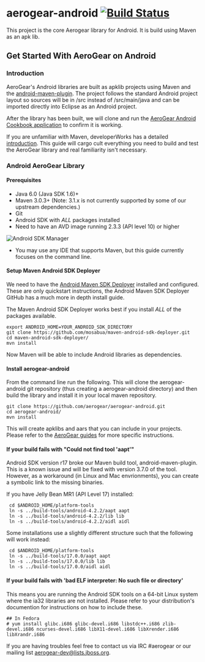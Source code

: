 aerogear-android [![Build Status](https://travis-ci.org/aerogear/aerogear-android.png)](https://travis-ci.org/aerogear/aerogear-android)
================

This project is the core Aerogear library for Android.  It is build using Maven as an apk lib.

## Get Started With AeroGear on Android 

### Introduction

AeroGear's Android libraries are built as apklib projects using Maven and the [android-maven-plugin](http://code.google.com/p/maven-android-plugin/). The project follows the standard Android project layout so sources will be in /src instead of /src/main/java and can be imported directly into Eclipse as an Android project.

After the library has been built, we will clone and run the [AeroGear Android Cookbook application](https://github.com/aerogear/aerogear-android-cookbook) to confirm it is working.

If you are unfamiliar with Maven, developerWorks has a detailed [introduction](http://www.ibm.com/developerworks/java/tutorials/j-mavenv2/).  This guide will cargo cult everything you need to build and test the AeroGear library and real familiarity isn't necessary.

### Android AeroGear Library

#### Prerequisites

* Java 6.0 (Java SDK 1.6)+
* Maven 3.0.3+ (Note: 3.1.x is not currently supported by some of our upstream dependencies.)
* Git
* Android SDK with *ALL* packages installed
* Need to have an AVD image running 2.3.3 (API level 10) or higher


![Android SDK Manager](http://f.cl.ly/items/0J0m3H1m440I0Y173A1G/Android%20SDK%20-%20AeroGear.png)

* You may use any IDE that supports Maven, but this guide currently focuses on the command line.


#### Setup Maven Android SDK Deployer

We need to have the [Android Maven SDK Deployer](https://github.com/mosabua/maven-android-sdk-deployer) installed and configured. These are only quickstart instructions, the Android Maven SDK Deployer GitHub has a much more in depth install guide.

The Maven Android SDK Deployer works best if you install *ALL* of the packages available.

    export ANDROID_HOME=YOUR_ANDROID_SDK_DIRECTORY
    git clone https://github.com/mosabua/maven-android-sdk-deployer.git
    cd maven-android-sdk-deployer/
    mvn install

Now Maven will be able to include Android libraries as dependencies.

#### Install aerogear-android

From the command line run the following. This will clone the aerogear-android git repository (thus creating a aerogear-android directory) and then build the library and install it in your local maven repository.

    git clone https://github.com/aerogear/aerogear-android.git
    cd aerogear-android/
    mvn install

This will create apklibs and aars that you can include in your projects.  Please refer to the [AeroGear guides](http://aerogear.org/docs/guides/aerogear-android/) for more specific instructions.

#### If your build fails with "Could not find tool 'aapt'"

Android SDK version r17 broke our Maven build tool, android-maven-plugin.  This is a known issue and will be fixed with version 3.7.0 of the tool.  However, as a workaround (in Linux and Mac envrionments), you can create a symbolic link to the missing binaries.

If you have Jelly Bean MR1 (API Level 17) installed:

     cd $ANDROID_HOME/platform-tools
     ln -s ../build-tools/android-4.2.2/aapt aapt
     ln -s ../build-tools/android-4.2.2/lib lib
     ln -s ../build-tools/android-4.2.2/aidl aidl

Some installations use a slightly different structure such that the following will work instead:

     cd $ANDROID_HOME/platform-tools
     ln -s ../build-tools/17.0.0/aapt aapt
     ln -s ../build-tools/17.0.0/lib lib
     ln -s ../build-tools/17.0.0/aidl aidl

#### If your build fails with 'bad ELF interpreter: No such file or directory'

This means you are running the Android SDK tools on a 64-bit Linux system where the ia32 libraries are not installed.   Please refer to your distribution's documention for instructions on how to include these.

    ## In Fedora 
    # yum install glibc.i686 glibc-devel.i686 libstdc++.i686 zlib-devel.i686 ncurses-devel.i686 libX11-devel.i686 libXrender.i686 libXrandr.i686



If you are having troubles feel free to contact us via IRC #aerogear or our mailing list aerogear-dev@lists.jboss.org.
